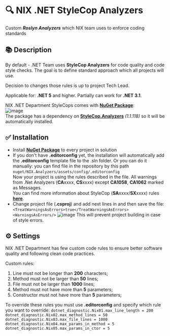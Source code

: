 # 🔍 NIX .NET StyleCop Analyzers

Custom _**Roslyn Analyzers**_ which NIX team uses to enforce coding standards

## 📚 Description

By default - .NET Team uses **StyleCop Analyzers** for code quality and code style checks. The goal is to define standard approach which all projects will use.

Decision to changes those rules is up to project Tech Lead.

Applicable for: **.NET 5** and higher. Partially can work for **.NET 3.1**.

NIX .NET Department StyleCops comes with **[NuGet Package](https://www.nuget.org/packages/NIX.Analyzers)**:  
![image](https://user-images.githubusercontent.com/119926713/208702911-39f4fe2b-b644-41b5-a21c-471bd0c63c8f.png)  
The package has a dependency on **[StyleCop.Analyzers](https://www.nuget.org/packages/StyleCop.Analyzers/)** _(1.1.118)_ so it will be automatically installed.

## ✅ Installation

* Install **[NuGet Package](https://www.nuget.org/packages/NIX.Analyzers)** to every project in solution
* If you don't have **.editorconfig** yet, the installation will automatically add the **.editorconfig** template file to the .sln folder. Or you can do it manually: you can find file in the repository by this path `nuget/NIX.Analyzers/assets/config/.editorconfig`  
  Now your project is using the rules described in the file. All warnings from .Net Analyzers (**CA**xxxx, **CS**xxxx) except **CA1058**, **CA1062** marked as Messages.  
  You can find more information about StyleCop (**SA**xxxx/**SX**xxxx) rules **[here](https://github.com/DotNetAnalyzers/StyleCopAnalyzers/blob/master/DOCUMENTATION.md)**.
* Change project  file (**.csproj**) and add next lines in <PropertyGroup> and then save the file:
  `<TreatWarningsAsErrors>true</TreatWarningsAsErrors>`  
  `<WarningsAsErrors/>`
![image](https://user-images.githubusercontent.com/119926713/207304765-e96537ec-a0b9-4f80-a3f4-c98bc20d913d.png)
This will prevent project building in case of style errors.

## ⚙ Settings

NIX .NET Department has few custom code rules to ensure better software quality and following clean code practices.

Custom rules:
1. Line must not be longer than **200** characters;
2. Method must not be larger than **50** lines;
3. File must not be larger than **1000** lines;
4. Method must not have more than **5** parameters;
5. Constructor must not have more than **5** parameters;

To override these rules you must use **.editorconfig** and specify which rule you want to override:
`dotnet_diagnostic.Nix01.max_line_length = 200`  
`dotnet_diagnostic.Nix02.max_method_lines = 50`  
`dotnet_diagnostic.Nix03.max_file_lines = 1000`  
`dotnet_diagnostic.Nix04.max_params_in_method = 5`  
`dotnet_diagnostic.Nix05.max_params_in_ctor = 5`
